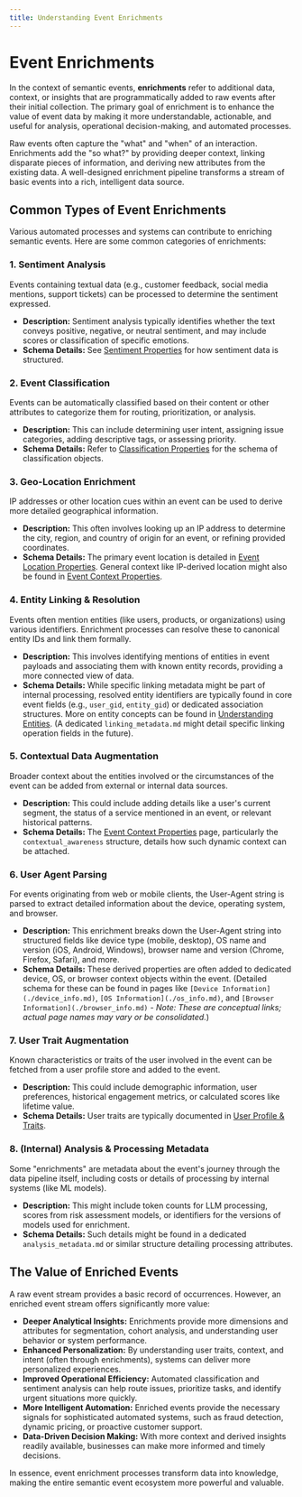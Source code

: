 ```yaml
---
title: Understanding Event Enrichments
---
```


# Event Enrichments

In the context of semantic events, **enrichments** refer to additional data, context, or insights that are programmatically added to raw events after their initial collection. The primary goal of enrichment is to enhance the value of event data by making it more understandable, actionable, and useful for analysis, operational decision-making, and automated processes.

Raw events often capture the "what" and "when" of an interaction. Enrichments add the "so what?" by providing deeper context, linking disparate pieces of information, and deriving new attributes from the existing data. A well-designed enrichment pipeline transforms a stream of basic events into a rich, intelligent data source.

## Common Types of Event Enrichments

Various automated processes and systems can contribute to enriching semantic events. Here are some common categories of enrichments:

### 1. Sentiment Analysis
Events containing textual data (e.g., customer feedback, social media mentions, support tickets) can be processed to determine the sentiment expressed.
*   **Description:** Sentiment analysis typically identifies whether the text conveys positive, negative, or neutral sentiment, and may include scores or classification of specific emotions.
*   **Schema Details:** See [Sentiment Properties](./sentiment.md) for how sentiment data is structured.

### 2. Event Classification
Events can be automatically classified based on their content or other attributes to categorize them for routing, prioritization, or analysis.
*   **Description:** This can include determining user intent, assigning issue categories, adding descriptive tags, or assessing priority.
*   **Schema Details:** Refer to [Classification Properties](./classification.md) for the schema of classification objects.

### 3. Geo-Location Enrichment
IP addresses or other location cues within an event can be used to derive more detailed geographical information.
*   **Description:** This often involves looking up an IP address to determine the city, region, and country of origin for an event, or refining provided coordinates.
*   **Schema Details:** The primary event location is detailed in [Event Location Properties](./location.md). General context like IP-derived location might also be found in [Event Context Properties](./context.md).

### 4. Entity Linking & Resolution
Events often mention entities (like users, products, or organizations) using various identifiers. Enrichment processes can resolve these to canonical entity IDs and link them formally.
*   **Description:** This involves identifying mentions of entities in event payloads and associating them with known entity records, providing a more connected view of data.
*   **Schema Details:** While specific linking metadata might be part of internal processing, resolved entity identifiers are typically found in core event fields (e.g., `user_gid`, `entity_gid`) or dedicated association structures. More on entity concepts can be found in [Understanding Entities](./entities.md). (A dedicated `linking_metadata.md` might detail specific linking operation fields in the future).

### 5. Contextual Data Augmentation
Broader context about the entities involved or the circumstances of the event can be added from external or internal data sources.
*   **Description:** This could include adding details like a user's current segment, the status of a service mentioned in an event, or relevant historical patterns.
*   **Schema Details:** The [Event Context Properties](./context.md) page, particularly the `contextual_awareness` structure, details how such dynamic context can be attached.

### 6. User Agent Parsing
For events originating from web or mobile clients, the User-Agent string is parsed to extract detailed information about the device, operating system, and browser.
*   **Description:** This enrichment breaks down the User-Agent string into structured fields like device type (mobile, desktop), OS name and version (iOS, Android, Windows), browser name and version (Chrome, Firefox, Safari), and more.
*   **Schema Details:** These derived properties are often added to dedicated device, OS, or browser context objects within the event. (Detailed schema for these can be found in pages like `[Device Information](./device_info.md)`, `[OS Information](./os_info.md)`, and `[Browser Information](./browser_info.md)` - *Note: These are conceptual links; actual page names may vary or be consolidated.*)

### 7. User Trait Augmentation
Known characteristics or traits of the user involved in the event can be fetched from a user profile store and added to the event.
*   **Description:** This could include demographic information, user preferences, historical engagement metrics, or calculated scores like lifetime value.
*   **Schema Details:** User traits are typically documented in [User Profile & Traits](./traits.md).

### 8. (Internal) Analysis & Processing Metadata
Some "enrichments" are metadata about the event's journey through the data pipeline itself, including costs or details of processing by internal systems (like ML models).
*   **Description:** This might include token counts for LLM processing, scores from risk assessment models, or identifiers for the versions of models used for enrichment.
*   **Schema Details:** Such details might be found in a dedicated `analysis_metadata.md` or similar structure detailing processing attributes.

## The Value of Enriched Events

A raw event stream provides a basic record of occurrences. However, an enriched event stream offers significantly more value:

*   **Deeper Analytical Insights:** Enrichments provide more dimensions and attributes for segmentation, cohort analysis, and understanding user behavior or system performance.
*   **Enhanced Personalization:** By understanding user traits, context, and intent (often through enrichments), systems can deliver more personalized experiences.
*   **Improved Operational Efficiency:** Automated classification and sentiment analysis can help route issues, prioritize tasks, and identify urgent situations more quickly.
*   **More Intelligent Automation:** Enriched events provide the necessary signals for sophisticated automated systems, such as fraud detection, dynamic pricing, or proactive customer support.
*   **Data-Driven Decision Making:** With more context and derived insights readily available, businesses can make more informed and timely decisions.

In essence, event enrichment processes transform data into knowledge, making the entire semantic event ecosystem more powerful and valuable.
